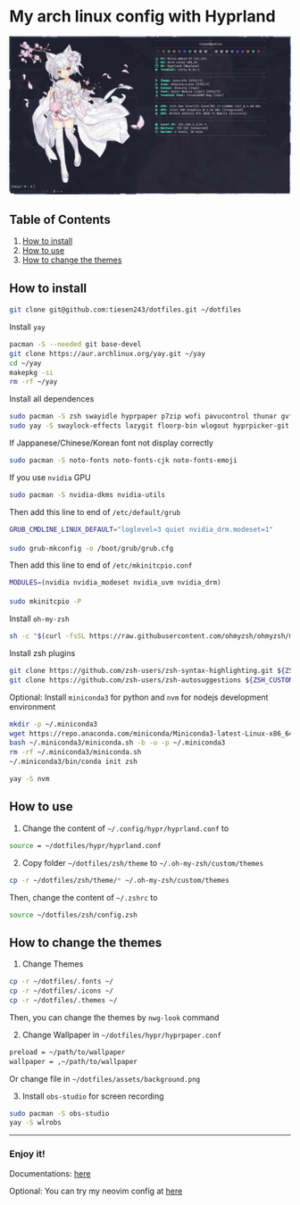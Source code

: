 # My arch linux config with Hyprland

![preview](./assets/preview.png)

## Table of Contents

1. [How to install](#how-to-install)
2. [How to use](#how-to-use)
3. [How to change the themes](#how-to-change-the-themes)

## How to install

```bash
git clone git@github.com:tiesen243/dotfiles.git ~/dotfiles
```

Install `yay`

```bash
pacman -S --needed git base-devel
git clone https://aur.archlinux.org/yay.git ~/yay
cd ~/yay
makepkg -si
rm -rf ~/yay
```

Install all dependences

```bash
sudo pacman -S zsh swayidle hyprpaper p7zip wofi pavucontrol thunar gvfs brightnessctl playerctl fastfetch btop cliphist wl-clipboard xfce4-settings grim slurp lsd
sudo yay -S swaylock-effects lazygit floorp-bin wlogout hyprpicker-git nwg-look
```

If Jappanese/Chinese/Korean font not display correctly

```bash
sudo pacman -S noto-fonts noto-fonts-cjk noto-fonts-emoji
```

If you use `nvidia` GPU

```bash
sudo pacman -S nvidia-dkms nvidia-utils
```

Then add this line to end of `/etc/default/grub`

```bash
GRUB_CMDLINE_LINUX_DEFAULT="loglevel=3 quiet nvidia_drm.modeset=1"

sudo grub-mkconfig -o /boot/grub/grub.cfg
```

Then add this line to end of `/etc/mkinitcpio.conf`

```bash
MODULES=(nvidia nvidia_modeset nvidia_uvm nvidia_drm)

sudo mkinitcpio -P
```

Install `oh-my-zsh`

```bash
sh -c "$(curl -fsSL https://raw.githubusercontent.com/ohmyzsh/ohmyzsh/master/tools/install.sh)"
```

Install zsh plugins

```bash
git clone https://github.com/zsh-users/zsh-syntax-highlighting.git ${ZSH_CUSTOM:-~/.oh-my-zsh/custom}/plugins/zsh-syntax-highlighting
git clone https://github.com/zsh-users/zsh-autosuggestions ${ZSH_CUSTOM:-~/.oh-my-zsh/custom}/plugins/zsh-autosuggestions
```

Optional: Install `miniconda3` for python and `nvm` for nodejs development environment

```bash
mkdir -p ~/.miniconda3
wget https://repo.anaconda.com/miniconda/Miniconda3-latest-Linux-x86_64.sh -O ~/.miniconda3/miniconda.sh
bash ~/.miniconda3/miniconda.sh -b -u -p ~/.miniconda3
rm -rf ~/.miniconda3/miniconda.sh
~/.miniconda3/bin/conda init zsh
```

```bash
yay -S nvm
```

## How to use

1. Change the content of `~/.config/hypr/hyprland.conf` to

```bash
source = ~/dotfiles/hypr/hyprland.conf
```

2. Copy folder `~/dotfiles/zsh/theme` to `~/.oh-my-zsh/custom/themes`

```bash
cp -r ~/dotfiles/zsh/theme/* ~/.oh-my-zsh/custom/themes
```

Then, change the content of `~/.zshrc` to

```bash
source ~/dotfiles/zsh/config.zsh
```

## How to change the themes

1. Change Themes

```bash
cp -r ~/dotfiles/.fonts ~/
cp -r ~/dotfiles/.icons ~/
cp -r ~/dotfiles/.themes ~/
```

Then, you can change the themes by `nwg-look` command

2. Change Wallpaper in `~/dotfiles/hypr/hyprpaper.conf`

```bash
preload = ~/path/to/wallpaper
wallpaper = ,~/path/to/wallpaper
```

Or change file in `~/dotfiles/assets/background.png`

3. Install `obs-studio` for screen recording

```bash
sudo pacman -S obs-studio
yay -S wlrobs
```

---

### Enjoy it!

Documentations: [here](https://tiesen.id.vn/blog/hyprland/)

Optional: You can try my neovim config at [here](https://github.com/tiesen243/nvim)
